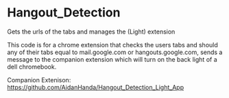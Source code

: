 # Hangout_Detection
Gets the urls of the tabs and manages the (Light) extension

This code is for a chrome extension that checks the users tabs and should any of their tabs equal to mail.google.com or hangouts.google.com, sends a message to the companion extension which will turn on the back light of a dell chromebook.

Companion Extenison: https://github.com/AidanHanda/Hangout_Detection_Light_App
